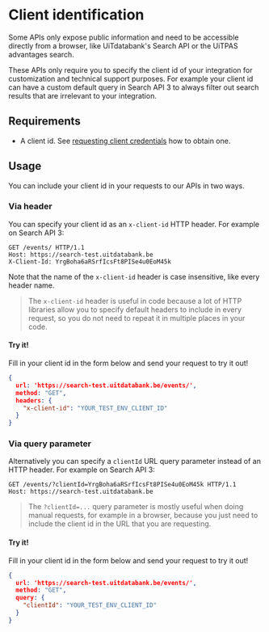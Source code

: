 # Client identification

Some APIs only expose public information and need to be accessible directly from a browser, like UiTdatabank's Search API or the UiTPAS advantages search.

These APIs only require you to specify the client id of your integration for customization and technical support purposes. For example your client id can have a custom default query in Search API 3 to always filter out search results that are irrelevant to your integration.

## Requirements

-  A client id. See [requesting client credentials](./requesting-credentials.md) how to obtain one.

## Usage

You can include your client id in your requests to our APIs in two ways.

### Via header

You can specify your client id as an `x-client-id` HTTP header. For example on Search API 3:

```http
GET /events/ HTTP/1.1
Host: https://search-test.uitdatabank.be
X-Client-Id: YrgBoha6aRSrfIcsFt8PISe4u0EoM45k
```

Note that the name of the `x-client-id` header is case insensitive, like every header name.

> The `x-client-id` header is useful in code because a lot of HTTP libraries allow you to specify default headers to include in every request, so you do not need to repeat it in multiple places in your code.

#### Try it!

Fill in your client id in the form below and send your request to try it out!

```json http
{
  url: 'https://search-test.uitdatabank.be/events/',
  method: "GET",
  headers: {
    "x-client-id": "YOUR_TEST_ENV_CLIENT_ID"
  }
}
```

### Via query parameter

Alternatively you can specify a `clientId` URL query parameter instead of an HTTP header. For example on Search API 3:

```http
GET /events/?clientId=YrgBoha6aRSrfIcsFt8PISe4u0EoM45k HTTP/1.1
Host: https://search-test.uitdatabank.be
```

> The `?clientId=...` query parameter is mostly useful when doing manual requests, for example in a browser, because you just need to include the client id in the URL that you are requesting.

#### Try it!

Fill in your client id in the form below and send your request to try it out!

```json http
{
  url: 'https://search-test.uitdatabank.be/events/',
  method: "GET",
  query: {
    "clientId": "YOUR_TEST_ENV_CLIENT_ID"
  }
}
```
